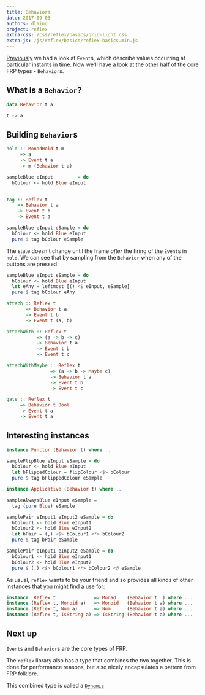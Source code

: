 ```yaml
---
title: Behaviors
date: 2017-09-03
authors: dlaing
project: reflex
extra-css: /css/reflex/basics/grid-light.css
extra-js: /js/reflex/basics/reflex-basics.min.js
---
```


<div id="grid-setup"></div>

[Previously](../events) we had a look at `Event`s, which describe values occurring at particular instants in time.
Now we'll have a look at the other half of the core FRP types - `Behavior`s.

## What is a `Behavior`?

```haskell
data Behavior t a
```

```haskell
t -> a
```

## Building `Behavior`s

```haskell
hold :: MonadHold t m
     => a
     -> Event t a
     -> m (Behavior t a)
```

```haskell
sampleBlue eInput         = do
  bColour <- hold Blue eInput
 
```

```haskell
tag :: Reflex t 
    => Behavior t a
    -> Event t b
    -> Event t a
```

```haskell
sampleBlue eInput eSample = do
  bColour <- hold Blue eInput
  pure $ tag bColour eSample
```

<div id="basics-behaviors-sampleBlue1"></div>


The state doesn't change until the frame _after_ the firing of the `Event`s in `hold`.
We can see that by sampling from the `Behavior` when any of the buttons are pressed


```haskell
sampleBlue eInput eSample = do
  bColour <- hold Blue eInput
  let eAny = leftmost [() <$ eInput, eSample]
  pure $ tag bColour eAny
```

<div id="basics-behaviors-sampleBlue2"></div>


```haskell
attach :: Reflex t 
       => Behavior t a 
       -> Event t b 
       -> Event t (a, b)
```

```haskell
attachWith :: Reflex t 
           => (a -> b -> c) 
           -> Behavior t a
           -> Event t b
           -> Event t c
```

```haskell
attachWithMaybe :: Reflex t
                => (a -> b -> Maybe c) 
                -> Behavior t a
                -> Event t b
                -> Event t c
```

```haskell
gate :: Reflex t 
     => Behavior t Bool
     -> Event t a
     -> Event t a
```

## Interesting instances

```haskell
instance Functor (Behavior t) where ..
```

```haskell
sampleFlipBlue eInput eSample = do
  bColour <- hold Blue eInput
  let bFlippedColour = flipColour <$> bColour
  pure $ tag bFlippedColour eSample
```

<div id="basics-behaviors-sampleFlipBlue"></div>

```haskell
instance Applicative (Behavior t) where ..
```

```haskell
sampleAlwaysBlue eInput eSample =
  tag (pure Blue) eSample
```

<div id="basics-behaviors-sampleAlwaysBlue"></div>

```haskell
samplePair eInput1 eInput2 eSample = do
  bColour1 <- hold Blue eInput1
  bColour2 <- hold Blue eInput2
  let bPair = (,) <$> bColour1 <*> bColour2
  pure $ tag bPair eSample
```

```haskell
samplePair eInput1 eInput2 eSample = do
  bColour1 <- hold Blue eInput1
  bColour2 <- hold Blue eInput2
  pure $ (,) <$> bColour1 <*> bColour2 <@ eSample
```

<div id="basics-behaviors-samplePair"></div>

As usual, `reflex` wants to be your friend and so provides all kinds of other instances that you might find a use for:

```haskell
instance  Reflex t              => Monad    (Behavior t  ) where ...
instance (Reflex t, Monoid a)   => Monoid   (Behavior t a) where ...
instance (Reflex t, Num a)      => Num      (Behavior t a) where ...
instance (Reflex t, IsString a) => IsString (Behavior t a) where ...
```

## Next up

`Event`s and `Behavior`s are the core types of FRP.

The `reflex` library also has a type that combines the two together.
This is done for performance reasons, but also nicely encapsulates a pattern from FRP folklore.

This combined type is called a [`Dynamic`](../dynamics/)
